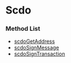 # Scdo

### Method List

* [scdoGetAddress](scdogetaddress.md)
* [scdoSignMessage](scdosignmessage.md)
* [scdoSignTransaction](scdosigntransaction.md)
